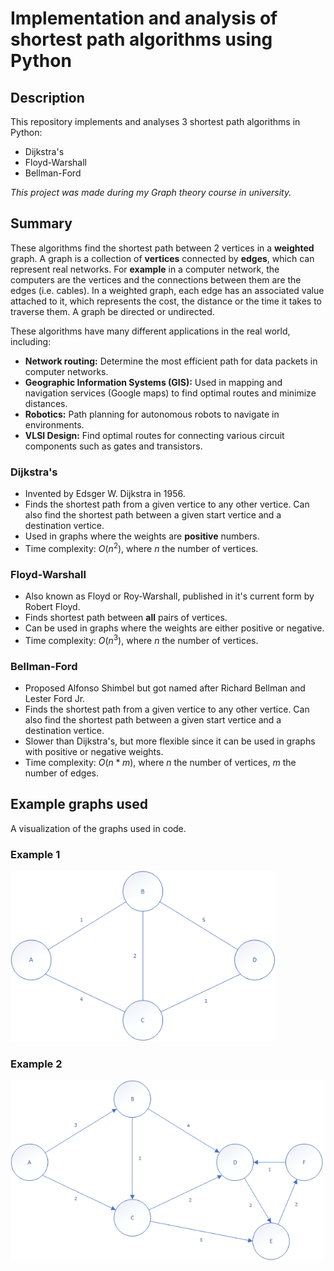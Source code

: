 # Implementation and analysis of shortest path algorithms using Python

## Description

This repository implements and analyses 3 shortest path algorithms in Python:

- Dijkstra's
- Floyd-Warshall
- Bellman-Ford

*This project was made during my Graph theory course in university.*

## Summary

These algorithms find the shortest path between 2 vertices in a **weighted** graph. A graph is a collection of **vertices** connected by **edges**, which can represent real networks. For **example** in a computer network, the computers are the vertices and the connections between them are the edges (i.e. cables). In a weighted graph, each edge has an associated value attached to it, which represents the cost, the distance or the time it takes to traverse them. A graph be directed or undirected.

These algorithms have many different applications in the real world, including:

- **Network routing:** Determine the most efficient path for data packets in computer networks.
- **Geographic Information Systems (GIS):** Used in mapping and navigation services (Google maps) to find optimal routes and minimize distances.
- **Robotics:** Path planning for autonomous robots to navigate in environments.
- **VLSI Design:** Find optimal routes for connecting various circuit components such as gates and transistors.

### Dijkstra's

- Invented by Edsger W. Dijkstra in 1956.
- Finds the shortest path from a given vertice to any other vertice. Can also find the shortest path between a given start vertice and a destination vertice.
- Used in graphs where the weights are **positive** numbers.
- Time complexity: $O(n^2)$, where $n$ the number of vertices.

### Floyd-Warshall

- Also known as Floyd or Roy-Warshall, published in it's current form by Robert Floyd.
- Finds shortest path between **all** pairs of vertices.
- Can be used in graphs where the weights are either positive or negative.
- Time complexity: $O(n^3)$, where $n$ the number of vertices.

### Bellman-Ford

- Proposed Alfonso Shimbel but got named after Richard Bellman and Lester Ford Jr.
- Finds the shortest path from a given vertice to any other vertice. Can also find the shortest path between a given start vertice and a destination vertice.
- Slower than Dijkstra's, but more flexible since it can be used in graphs with positive or negative weights.
- Time complexity: $O(n*m)$, where $n$ the number of vertices, $m$ the number of edges.

## Example graphs used

A visualization of the graphs used in code.

### Example 1

![Example graph 1](https://github.com/ChrisTs8920/shortest-path-algorithms/blob/main/graphs/ex1.png?raw=true)

### Example 2

![Example graph 2](https://github.com/ChrisTs8920/shortest-path-algorithms/blob/main/graphs/ex2.png?raw=true)

